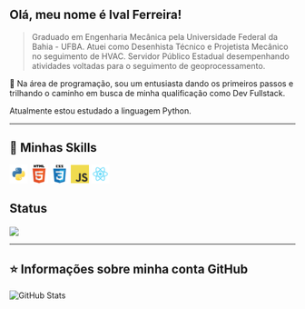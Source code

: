 ## Olá, meu nome é <strong>Ival Ferreira!</strong>

> Graduado em Engenharia Mecânica pela Universidade Federal da Bahia - UFBA. Atuei como Desenhista Técnico e Projetista Mecânico no seguimento de HVAC.
> Servidor Público Estadual desempenhando atividades voltadas para o seguimento de geoprocessamento.

🔭 Na área de programação, sou um entusiasta dando os primeiros passos e trilhando o caminho em busca de minha qualificação como Dev Fullstack.

Atualmente estou estudado a linguagem Python.

---

## 🚀 Minhas Skills

<code><img height="32" src="https://raw.githubusercontent.com/github/explore/80688e429a7d4ef2fca1e82350fe8e3517d3494d/topics/python/python.png" alt="PYTHON"/></code>
<code><img height="32" src="https://raw.githubusercontent.com/github/explore/80688e429a7d4ef2fca1e82350fe8e3517d3494d/topics/html/html.png" alt="HTML5"/></code>
<code><img height="32" src="https://raw.githubusercontent.com/github/explore/80688e429a7d4ef2fca1e82350fe8e3517d3494d/topics/css/css.png" alt="CSS"/></code>
<code><img height="32" src="https://raw.githubusercontent.com/github/explore/80688e429a7d4ef2fca1e82350fe8e3517d3494d/topics/javascript/javascript.png" alt="Javascript"/></code>
<code><img height="32" src="https://raw.githubusercontent.com/github/explore/80688e429a7d4ef2fca1e82350fe8e3517d3494d/topics/react/react.png" alt="React"/></code>

## Status

<a href="https://github.com/Gurupreet">
  <img align="center" src="https://github-readme-stats.vercel.app/api/top-langs/?username=devlaviferreira&theme=dracula&hide_langs_below=1" />
</a>

---

## ⭐ Informações sobre minha conta GitHub

![GitHub Stats](https://github-readme-stats.vercel.app/api?username=devlaviferreira&show_icons=true)
